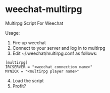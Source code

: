 # weechat-multirpg
Multirpg Script For Weechat

Usage:

1. Fire up weechat
2. Connect to your server and log in to multirpg
3. Edit ~/.weechat/multirpg.conf as follows:

```
[multirpg]
IRCSERVER = "<weechat connection name>"
MYNICK = "<multirpg player name>"
```

4. Load the script
5. Profit?
